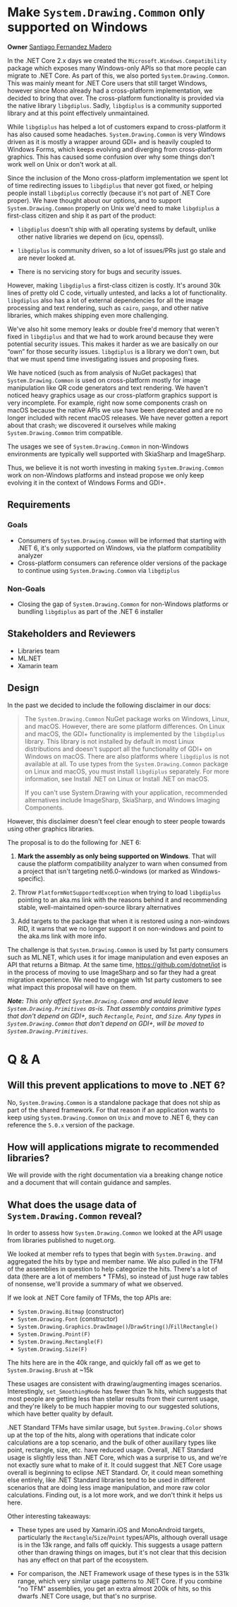 # Make `System.Drawing.Common` only supported on Windows

**Owner** [Santiago Fernandez Madero](https://github.com/safern)

In the .NET Core 2.x days we created the `Microsoft.Windows.Compatibility`
package which exposes many Windows-only APIs so that more people can migrate to
.NET Core. As part of this, we also ported `System.Drawing.Common`. This was
mainly meant for .NET Core users that still target Windows, however since Mono
already had a cross-platform implementation, we decided to bring that over. The
cross-platform functionality is provided via the native library `libgdiplus`.
Sadly, `libgdiplus` is a community supported library and at this point
effectively unmaintained.

While `libgdiplus` has helped a lot of customers expand to cross-platform it has
also caused some headaches. `System.Drawing.Common` is very Windows driven as it
is mostly a wrapper around GDI+ and is heavily coupled to Windows Forms, which
keeps evolving and diverging from cross-platform graphics. This has caused some
confusion over why some things don't work well on Unix or don't work at all.

Since the inclusion of the Mono cross-platform implementation we spent lot of
time redirecting issues to `libgdiplus` that never got fixed, or helping people
install `libgdiplus` correctly (because it's not part of .NET Core proper). We
have thought about our options, and to support `System.Drawing.Common` properly
on Unix we'd need to make `libgdiplus` a first-class citizen and ship it as part
of the product:

* `libgdiplus` doesn't ship with all operating systems by default, unlike
  other native libraries we depend on (icu, openssl).

* `libgdiplus` is community driven, so a lot of issues/PRs just go stale and are
  never looked at.

* There is no servicing story for bugs and security issues.

However, making `libgdiplus` a first-class citizen is costly. It's around 30k
lines of pretty old C code, virtually untested, and lacks a lot of
functionality. `libgdiplus` also has a lot of external dependencies for all the
image processing and text rendering, such as `cairo`, `pango`, and other native
libraries, which makes shipping even more challenging.

We've also hit some memory leaks or double free'd memory that weren't fixed in
`libgdiplus` and that we had to work around because they were potential security
issues. This makes it harder as we are basically on our “own” for those security
issues. `libgdiplus` is a library we don't own, but that we must spend time
investigating issues and proposing fixes.

We have noticed (such as from analysis of NuGet packages) that `System.Drawing.Common` is used on cross-platform mostly for
image manipulation like QR code generators and text rendering. We haven't
noticed heavy graphics usage as our cross-platform graphics support is very
incomplete. For example, right now some components crash on macOS because the
native APIs we use have been deprecated and are no longer included with recent
macOS releases. We have never gotten a report about that crash; we discovered it
ourselves while making `System.Drawing.Common` trim compatible.

The usages we see of `System.Drawing.Common` in non-Windows environments are
typically well supported with SkiaSharp and ImageSharp.

Thus, we believe it is not worth investing in making `System.Drawing.Common` work
on non-Windows platforms and instead propose we only keep evolving it in the
context of Windows Forms and GDI+.

## Requirements

### Goals

* Consumers of `System.Drawing.Common` will be informed that starting with .NET
  6, it's only supported on Windows, via the platform compatibility analyzer
* Cross-platform consumers can reference older versions of the package to
  continue using `System.Drawing.Common` via `libgdiplus`

### Non-Goals

* Closing the gap of `System.Drawing.Common` for non-Windows platforms or
  bundling `libgdiplus` as part of the .NET 6 installer

## Stakeholders and Reviewers

* Libraries team
* ML.NET
* Xamarin team

## Design

In the past we decided to include the following disclaimer in our docs:

>   The `System.Drawing.Common` NuGet package works on Windows, Linux, and macOS.
>   However, there are some platform differences. On Linux and macOS, the GDI+
>   functionality is implemented by the `libgdiplus` library. This library is not
>   installed by default in most Linux distributions and doesn't support all the
>   functionality of GDI+ on Windows on macOS. There are also platforms where
>   `libgdiplus` is not available at all. To use types from the
>   `System.Drawing.Common` package on Linux and macOS, you must install
>   `libgdiplus` separately. For more information, see Install .NET on Linux or
>   Install .NET on macOS.
>
>   If you can't use System.Drawing with your application, recommended
>   alternatives include ImageSharp, SkiaSharp, and Windows Imaging Components.

However, this disclaimer doesn't feel clear enough to steer people towards using
other graphics libraries.

The proposal is to do the following for .NET 6:

1. **Mark the assembly as only being supported on Windows**. That will cause
   the platform compatibility analyzer to warn when consumed from a project
   that isn't targeting net6.0-windows (or marked as Windows-specific).

2. Throw `PlatformNotSupportedException` when trying to load `libgdiplus`
   pointing to an aka.ms link with the reasons behind it and recommending
   stable, well-maintained open-source library alternatives

3. Add targets to the package that when it is restored using a non-windows RID,
   it warns that we no longer support it on non-windows and point to the aka.ms
   link with more info.

The challenge is that `System.Drawing.Common` is used by 1st party consumers
such as ML.NET, which uses it for image manipulation and even exposes an API
that returns a Bitmap. At the same time, https://github.com/dotnet/iot is in the process
of moving to use ImageSharp and so far they had a great migration experience. We
need to engage with 1st party customers to see what impact this proposal will
have on them.

***Note:** This only affect `System.Drawing.Common` and would leave
`System.Drawing.Primitives` as-is. That assembly contains primitive types
that don't depend on GDI+, such `Rectangle`, `Point`, and `Size`. Any types in `System.Drawing.Common`
that don't depend on GDI+, will be moved to `System.Drawing.Primitives`.*

# Q & A

## Will this prevent applications to move to .NET 6?

No, `System.Drawing.Common` is a standalone package that does not ship as part
of the shared framework. For that reason if an application wants to keep using
`System.Drawing.Common` on `Unix` and move to .NET 6, they can reference the
`5.0.x` version of the package.

## How will applications migrate to recommended libraries?

We will provide with the right documentation via a breaking change notice and a document
that will contain guidance and samples.

## What does the usage data of `System.Drawing.Common` reveal?

In order to assess how `System.Drawing.Common` we looked at the API usage from
libraries published to nuget.org.

We looked at member refs to types that begin with `System.Drawing.` and
aggregated the hits by type and member name. We also pulled in the TFM of the
assemblies in question to help categorize the hits. There's a lot of data (there
are a lot of members * TFMs), so instead of just huge raw tables of nonsense,
we'll provide a summary of what we observed. 

If we look at .NET Core family of TFMs, the top APIs are:

* `System.Drawing.Bitmap` (constructor)
* `System.Drawing.Font` (constructor)
* `System.Drawing.Graphics.DrawImage()`/`DrawString()`/`FillRectangle()`
* `System.Drawing.Point(F)`
* `System.Drawing.Rectangle(F)`
* `System.Drawing.Size(F)`

The hits here are in the 40k range, and quickly fall off as we get to
`System.Drawing.Brush` at ~15k

These usages are consistent with drawing/augmenting images scenarios.
Interestingly, `set_SmoothingMode` has fewer than 1k hits, which suggests that
most people are getting less than stellar results from their current usage, and
they're likely to be much happier moving to our suggested solutions, which have
better quality by default.

.NET Standard TFMs have similar usage, but `System.Drawing.Color` shows up at
the top of the hits, along with operations that indicate color calculations are
a top scenario, and the bulk of other auxillary types like point, rectangle,
size, etc. have reduced usage. Overall, .NET Standard usage is slightly less
than .NET Core, which was a surprise to us, and we're not exactly sure what to
make of it. It could suggest that .NET Core usage overall is beginning to
eclipse .NET Standard. Or, it could mean something else entirely, like .NET
Standard libraries tend to be used in different scenarios that are doing less
image manipulation, and more raw color calculations. Finding out, is a lot more
work, and we don't think it helps us here.

Other interesting takeaways:

* These types are used by Xamarin.iOS and MonoAndroid targets, particularly the
  `Rectangle`/`Size`/`Point` types/APIs, although overall usage is in the 13k
  range, and falls off quickly. This suggests a usage pattern other than drawing
  things on images, but it's not clear that this decision has any effect on that
  part of the ecosystem.

* For comparison, the .NET Framework usage of these types is in the 531k range,
  which very similar usage patterns to .NET Core. If you combine "no TFM"
  assemblies, you get an extra almost 200k of hits, so this dwarfs .NET Core
  usage, but that's no surprise.
